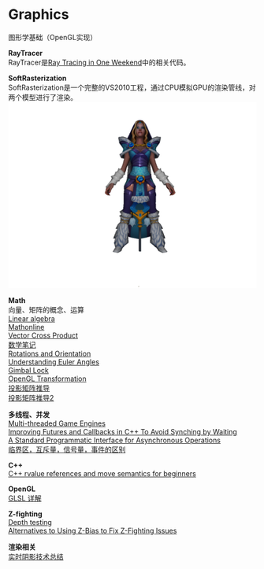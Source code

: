 # Graphics
图形学基础（OpenGL实现）

**RayTracer**       
RayTracer是[Ray Tracing in One Weekend](https://zhuanlan.zhihu.com/p/24332329)中的相关代码。        

**SoftRasterization**         
SoftRasterization是一个完整的VS2010工程，通过CPU模拟GPU的渲染管线，对两个模型进行了渲染。
![](https://github.com/clarkehe/Graphics/blob/master/SoftRasterization/screenshot.jpg)

**Math**   
向量、矩阵的概念、运算                                        
[Linear algebra](https://www.khanacademy.org/math/linear-algebra)           
[Mathonline](http://mathonline.wikidot.com/vector-cross-product)         
[Vector Cross Product](http://people.sju.edu/~pklingsb/crossproduct.pdf)             
[数学笔记](http://math.tianpeng.org/)                     
[Rotations and Orientation](https://www.cs.utexas.edu/~theshark/courses/cs354/lectures/cs354-14.pdf)    
[Understanding Euler Angles](http://www.chrobotics.com/library/understanding-euler-angles)        
[Gimbal Lock](http://www.math.umd.edu/~immortal/MATH431/lecturenotes/ch_gimballock.pdf)       
[OpenGL Transformation](http://www.songho.ca/opengl/gl_transform.html)         
[投影矩阵推导](http://www.songho.ca/opengl/gl_projectionmatrix.html)                    
[投影矩阵推导2](https://www.scratchapixel.com/lessons/3d-basic-rendering/perspective-and-orthographic-projection-matrix/projection-matrix-introduction)                               


**多线程、并发**   
[Multi-threaded Game Engines](http://seanmiddleditch.com/multi-threaded-game-engines/)                
[Improving Futures and Callbacks in C++ To Avoid Synching by Waiting](http://www.drdobbs.com/parallel/improving-futures-and-callbacks-in-c-to/240004255?pgno=1)         
[A Standard Programmatic Interface for Asynchronous Operations](http://www.open-std.org/jtc1/sc22/wg21/docs/papers/2012/n3327.pdf)   
[临界区，互斥量，信号量，事件的区别](https://blog.csdn.net/bao_qibiao/article/details/4516196)                      

**C++**   
[C++ rvalue references and move semantics for beginners](https://www.internalpointers.com/post/c-rvalue-references-and-move-semantics-beginners)                                 
                   
**OpenGL**                          
[GLSL 详解](https://colin1994.github.io/2017/11/11/OpenGLES-Lesson04/)                    

**Z-fighting**        
[Depth testing](https://learnopengl.com/Advanced-OpenGL/Depth-testing)     
[Alternatives to Using Z-Bias to Fix Z-Fighting Issues](https://software.intel.com/en-us/articles/alternatives-to-using-z-bias-to-fix-z-fighting-issues)          


**渲染相关**           
[实时阴影技术总结](https://xiaoiver.github.io/coding/2018/09/27/%E5%AE%9E%E6%97%B6%E9%98%B4%E5%BD%B1%E6%8A%80%E6%9C%AF%E6%80%BB%E7%BB%93.html)                     
